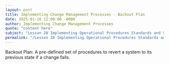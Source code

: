 ```yaml
---
layout: post
title: Implementing Change Management Processes - Backout Plan
date: 2025-01-10 12:00:00 -0000
author: Implementing Change Management Processes
quote: "content here"
subject: "Lesson 20 Implementing Operational Procedures Standards and Specifications"
permalink: "/Lesson 20 Implementing Operational Procedures Standards and Specifications/Implementing Change Management Processes/Implementing Change Management Processes - Backout Plan"
---
```


Backout Plan: A pre-defined set of procedures to revert a system to its previous state if a change fails.

